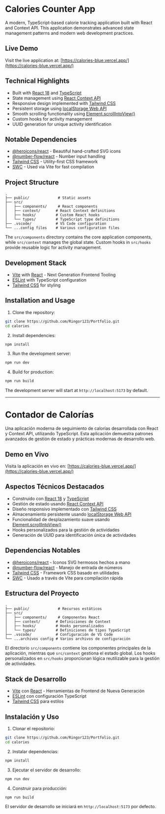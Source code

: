 # Calories Counter App

A modern, TypeScript-based calorie tracking application built with React and Context API. This application demonstrates advanced state management patterns and modern web development practices.

## Live Demo

Visit the live application at: [https://calories-blue.vercel.app/](https://calories-blue.vercel.app/)

## Technical Highlights

- Built with [React 18](https://react.dev/) and [TypeScript](https://www.typescriptlang.org/)
- State management using [React Context API](https://react.dev/reference/react/useContext)
- Responsive design implemented with [Tailwind CSS](https://tailwindcss.com/)
- Persistent storage using [localStorage Web API](https://developer.mozilla.org/en-US/docs/Web/API/Window/localStorage)
- Smooth scrolling functionality using [Element.scrollIntoView()](https://developer.mozilla.org/en-US/docs/Web/API/Element/scrollIntoView)
- Custom hooks for activity management
- UUID generation for unique activity identification

## Notable Dependencies

- [@heroicons/react](https://github.com/tailwindlabs/heroicons) - Beautiful hand-crafted SVG icons
- [@number-flow/react](https://github.com/number-flow/react) - Number input handling
- [Tailwind CSS](https://tailwindcss.com/) - Utility-first CSS framework
- [SWC](https://swc.rs/) - Used via Vite for fast compilation

## Project Structure

```
.
├── public/             # Static assets
├── src/
│   ├── components/     # React components
│   ├── context/       # React Context definitions
│   ├── hooks/         # Custom React hooks
│   └── types/         # TypeScript type definitions
├── .vscode/           # VS Code configuration
└── ...config files    # Various configuration files
```

The `src/components` directory contains the core application components, while `src/context` manages the global state. Custom hooks in `src/hooks` provide reusable logic for activity management.

## Development Stack

- [Vite](https://vitejs.dev/) with [React](https://react.dev/) - Next Generation Frontend Tooling
- [ESLint](https://eslint.org/) with TypeScript configuration
- [Tailwind CSS](https://tailwindcss.com/) for styling

## Installation and Usage

1. Clone the repository:
```bash
git clone https://github.com/Ringor123/Portfolio.git
cd calories
```

2. Install dependencies:
```bash
npm install
```

3. Run the development server:
```bash
npm run dev
```

4. Build for production:
```bash
npm run build
```

The development server will start at `http://localhost:5173` by default.

---

# Contador de Calorías

Una aplicación moderna de seguimiento de calorías desarrollada con React y Context API, utilizando TypeScript. Esta aplicación demuestra patrones avanzados de gestión de estado y prácticas modernas de desarrollo web.

## Demo en Vivo

Visita la aplicación en vivo en: [https://calories-blue.vercel.app/](https://calories-blue.vercel.app/)

## Aspectos Técnicos Destacados

- Construido con [React 18](https://react.dev/) y [TypeScript](https://www.typescriptlang.org/)
- Gestión de estado usando [React Context API](https://react.dev/reference/react/useContext)
- Diseño responsivo implementado con [Tailwind CSS](https://tailwindcss.com/)
- Almacenamiento persistente usando [localStorage Web API](https://developer.mozilla.org/es/docs/Web/API/Window/localStorage)
- Funcionalidad de desplazamiento suave usando [Element.scrollIntoView()](https://developer.mozilla.org/es/docs/Web/API/Element/scrollIntoView)
- Hooks personalizados para la gestión de actividades
- Generación de UUID para identificación única de actividades

## Dependencias Notables

- [@heroicons/react](https://github.com/tailwindlabs/heroicons) - Iconos SVG hermosos hechos a mano
- [@number-flow/react](https://github.com/number-flow/react) - Manejo de entrada de números
- [Tailwind CSS](https://tailwindcss.com/) - Framework CSS basado en utilidades
- [SWC](https://swc.rs/) - Usado a través de Vite para compilación rápida

## Estructura del Proyecto

```
.
├── public/             # Recursos estáticos
├── src/
│   ├── components/     # Componentes React
│   ├── context/       # Definiciones de Context
│   ├── hooks/         # Hooks personalizados
│   └── types/         # Definiciones de tipos TypeScript
├── .vscode/           # Configuración de VS Code
└── ...archivos config # Varios archivos de configuración
```

El directorio `src/components` contiene los componentes principales de la aplicación, mientras que `src/context` gestiona el estado global. Los hooks personalizados en `src/hooks` proporcionan lógica reutilizable para la gestión de actividades.

## Stack de Desarrollo

- [Vite](https://vitejs.dev/) con [React](https://react.dev/) - Herramientas de Frontend de Nueva Generación
- [ESLint](https://eslint.org/) con configuración TypeScript
- [Tailwind CSS](https://tailwindcss.com/) para estilos

## Instalación y Uso

1. Clonar el repositorio:
```bash
git clone https://github.com/Ringor123/Portfolio.git
cd calories
```

2. Instalar dependencias:
```bash
npm install
```

3. Ejecutar el servidor de desarrollo:
```bash
npm run dev
```

4. Construir para producción:
```bash
npm run build
```

El servidor de desarrollo se iniciará en `http://localhost:5173` por defecto.
